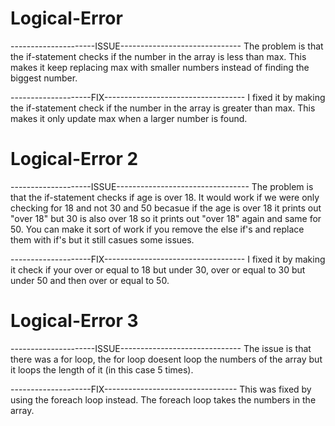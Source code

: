 # Logical-Error 
---------------------ISSUE------------------------------
The problem is that the if-statement checks if the number in the array is less than max. This makes it keep replacing max with smaller numbers instead of finding the biggest number.

--------------------FIX-----------------------------------
I fixed it by making the if-statement check if the number in the array is greater than max. This makes it only update max when a larger number is found.

# Logical-Error 2
--------------------ISSUE---------------------------------
The problem is that the if-statement checks if age is over 18. It would work if we were only checking for 18 and not 30 and 50 becasue if the age is over 18 it prints out "over 18" but 30 is also over 18 so it prints out "over 18" again and same for 50.
You can make it sort of work if you remove the else if's and replace them with if's but it still casues some issues. 

--------------------FIX-----------------------------------
I fixed it by making it check if your over or equal to 18 but under 30, over or equal to 30 but under 50 and then over or equal to 50. 


# Logical-Error 3
---------------------ISSUE------------------------------
The issue is that there was a for loop, the for loop doesent loop the numbers of the array but it loops the length of it (in this case 5 times).  

--------------------FIX---------------------------------
This was fixed by using the foreach loop instead. The foreach loop takes the numbers in the array.

